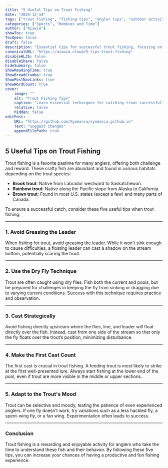 ```yaml
---
title: "5 Useful Tips on Trout Fishing"
date: "2024-12-14"
tags: ["trout fishing", "fishing tips", "angler tips", "outdoor activities"]
categories: ["Sports", "Hobbies and Time"]
author: ["Aixwim"]
showToc: true
TocOpen: false
draft: false
description: "Essential tips for successful trout fishing, focusing on technique, habitat, and strategy."
canonicalURL: "https://aixwim.cloud/5-tips-trout-fishing"
disableHLJS: false
disableShare: false
hideSummary: false
ShowReadingTime: true
ShowBreadCrumbs: true
ShowPostNavLinks: true
ShowWordCount: true
cover:
    image: ""
    alt: "Trout Fishing Tips"
    caption: "Learn essential techniques for catching trout successfully."
    relative: false
    hidden: false
editPost:
    URL: "https://github.com/Xyomania/xyomania.github.io"
    Text: "Suggest Changes"
    appendFilePath: true
---
```


## 5 Useful Tips on Trout Fishing  

Trout fishing is a favorite pastime for many anglers, offering both challenge and reward. These crafty fish are abundant and found in various habitats depending on the trout species:  

- **Brook trout**: Native from Labrador westward to Saskatchewan.  
- **Rainbow trout**: Native along the Pacific slope from Alaska to California.  
- **Brown trout**: Found in most U.S. states (except a few) and many parts of Canada.  

To ensure a successful catch, consider these five useful tips when trout fishing.  

---

### **1. Avoid Greasing the Leader**  
When fishing for trout, avoid greasing the leader. While it won’t sink enough to cause difficulties, a floating leader can cast a shadow on the stream bottom, potentially scaring the trout.  

---

### **2. Use the Dry Fly Technique**  
Trout are often caught using dry flies. Fish both the current and pools, but be prepared for challenges in keeping the fly from sinking or dragging due to varying current conditions. Success with this technique requires practice and observation.  

---

### **3. Cast Strategically**  
Avoid fishing directly upstream where the flies, line, and leader will float directly over the fish. Instead, cast from one side of the stream so that only the fly floats over the trout’s position, minimizing disturbance.  

---

### **4. Make the First Cast Count**  
The first cast is crucial in trout fishing. A feeding trout is most likely to strike at the first well-presented lure. Always start fishing at the lower end of the pool, even if trout are more visible in the middle or upper sections.  

---

### **5. Adapt to the Trout's Mood**  
Trout can be selective and moody, testing the patience of even experienced anglers. If one fly doesn’t work, try variations such as a less hackled fly, a spent-wing fly, or a fan wing. Experimentation often leads to success.  

---

### **Conclusion**  

Trout fishing is a rewarding and enjoyable activity for anglers who take the time to understand these fish and their behavior. By following these five tips, you can increase your chances of having a productive and fun fishing experience.  
